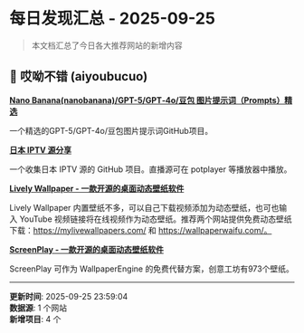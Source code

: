 # 每日发现汇总 - 2025-09-25

> 本文档汇总了今日各大推荐网站的新增内容

## 🔧 哎呦不错 (aiyoubucuo)

**[Nano Banana(nanobanana)/GPT-5/GPT‑4o/豆包 图片提示词（Prompts）精选](https://github.com/songguoxs/gpt4o-image-prompts?tab=readme-ov-file)**
  
一个精选的GPT-5/GPT-4o/豆包图片提示词GitHub项目。

**[日本 IPTV 源分享](https://github.com/luongz/iptv-jp)**
  
一个收集日本 IPTV 源的 GitHub 项目。直播源可在 potplayer 等播放器中播放。

**[Lively Wallpaper - 一款开源的桌面动态壁纸软件](https://www.rocksdanister.com/lively/)**
  
Lively Wallpaper 内置壁纸不多，可以自己下载视频添加为动态壁纸，也可也输入 YouTube 视频链接将在线视频作为动态壁纸。推荐两个网站提供免费动态壁纸下载：https://mylivewallpapers.com/ 和 https://wallpaperwaifu.com/。

**[ScreenPlay - 一款开源的桌面动态壁纸软件](https://screen-play.app/)**
  
ScreenPlay 可作为 WallpaperEngine 的免费代替方案，创意工坊有973个壁纸。


---

**更新时间**: 2025-09-25 23:59:04  
**数据源**: 1 个网站  
**新增项目**: 4 个  

<!-- Generated by Daily News Aggregator -->